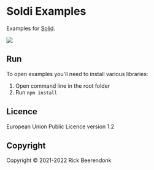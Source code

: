 # Soldi Examples

Examples for [Solid](https://www.solidjs.com/).

![](https://img.shields.io/github/license/rickbeerendonk/solidjs-examples.svg)

## Run

To open examples you'll need to install various libraries:

1. Open command line in the root folder
2. Run `npm install`

## Licence

European Union Public Licence version 1.2

## Copyright

Copyright © 2021-2022 Rick Beerendonk
